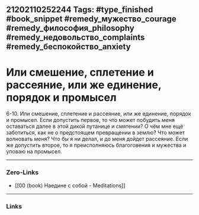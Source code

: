 21202110252244
Tags: #type_finished #book_snippet #remedy_мужество_courage #remedy_философия_philosophy #remedy_недовольство_complaints #remedy_беспокойство_anxiety
---
# Или смешение, сплетение и рассеяние, или же единение, порядок и промысел

 6-10. Или смешение, сплетение и рассеяние, или же единение, порядок и промысел. Если допустить первое, то что может побудить меня оставаться далее в этой дикой путанице и смятении? О чём мне ещё заботиться, как не о предстоящем превращении в землю? Что может волновать меня? Что бы я ни делал, и до меня дойдет рассеяние. Если же допустить второе, то я преисполняюсь благоговения и мужества и уповаю на промысел. 

---
### Zero-Links
- [[00 (book) Наедине с собой - Meditations]]
---
### Links
